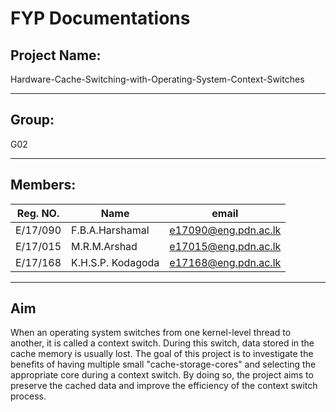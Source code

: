 # FYP Documentations

## Project Name: 
Hardware-Cache-Switching-with-Operating-System-Context-Switches

----

## Group: 
G02

-------


## Members:
|Reg. NO.   | Name                      | email |
|-----------|---------------------------|-------|
E/17/090    |   F.B.A.Harshamal         | e17090@eng.pdn.ac.lk|
E/17/015    |   M.R.M.Arshad            |e17015@eng.pdn.ac.lk|
E/17/168    |   K.H.S.P. Kodagoda       |e17168@eng.pdn.ac.lk|


---

## Aim
When an operating system switches from one kernel-level thread to another, it is called a context switch. During this switch, data stored in the cache memory is usually lost. The goal of this project is to investigate the benefits of having multiple small "cache-storage-cores" and selecting the appropriate core during a context switch. By doing so, the project aims to preserve the cached data and improve the efficiency of the context switch process.